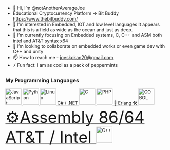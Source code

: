 - 👋 Hi, I’m @notAnotherAverageJoe
- Educational Cryptocurrency Platform -> Bit Buddy https://www.thebitbuddy.com/
- 👀 I’m interested in Embedded, IOT and low level languages
  It appears that this is a field as wide as the ocean and just as deep.
- 🌱 I’m currently focusing on Embedded systems, C, C++ and ASM both intel and AT&T syntax x64
- 💞️ I’m looking to collaborate on embedded works or even game dev with C++ and unity
- 📫 How to reach me - joeskokan20@gmail.com
- ⚡ Fun fact: I am as cool as a pack of peppermints

### My Programming Languages


<a href="https://developer.mozilla.org/en-US/docs/Web/JavaScript">
    <img src="https://upload.wikimedia.org/wikipedia/commons/6/6a/JavaScript-logo.png" alt="JavaScript" width="50" />
</a>
<a href="https://www.python.org/">
    <img src="https://upload.wikimedia.org/wikipedia/commons/c/c3/Python-logo-notext.svg" alt="Python" width="50" />
</a>

<a href="https://www.kernel.org/">
    <img src="https://upload.wikimedia.org/wikipedia/commons/a/af/Tux.png" alt="Linux" width="50" />
</a>
<a href="https://learn.microsoft.com/en-us/dotnet/csharp/"> 
C# / .NET </a>

<a href="https://en.wikipedia.org/wiki/C_(programming_language)">
    <img src="https://upload.wikimedia.org/wikipedia/commons/3/35/The_C_Programming_Language_logo.svg" alt="C" width="50" />
</a>
<a href="https://www.php.net/">
    <img src="https://upload.wikimedia.org/wikipedia/commons/2/27/PHP-logo.svg" alt="PHP" width="50" />
</a>
<a href="https://www.erlang.org/" width="50">
    🚀 Erlang 🛠️
</a>

<a href="https://en.wikipedia.org/wiki/COBOL">
    <img src="https://via.placeholder.com/150?text=COBOL" alt="COBOL" width="50" />
</a>
<a href="https://en.wikipedia.org/wiki/Assembly_language">
    <span style="font-size: 50px;">⚙️Assembly 86/64 AT&T / Intel </span> <!-- Assembly emoji -->
</a>
<a href="https://isocpp.org/">
    <img src="https://upload.wikimedia.org/wikipedia/commons/1/18/ISO_C%2B%2B_Logo.svg" alt="C++" width="50" />
</a>

<!---
notAnotherAverageJoe/notAnotherAverageJoe is a ✨ special ✨ repository because its `README.md` (this file) appears on your GitHub profile.
You can click the Preview link to take a look at your changes.
--->
